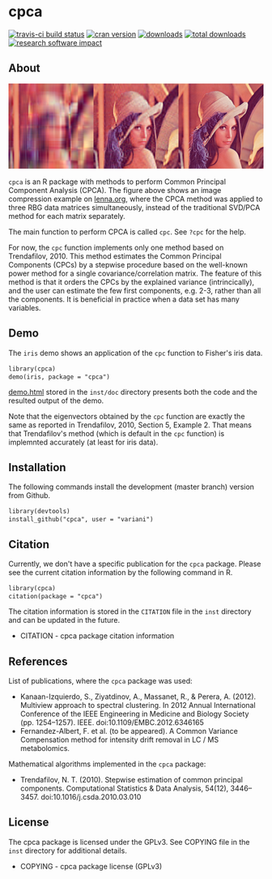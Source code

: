 # cpca

[![travis-ci build status](https://travis-ci.org/variani/cpca.svg?branch=master)](https://travis-ci.org/variani/cpca)
[![cran version](http://www.r-pkg.org/badges/version/cpca)](https://cran.r-project.org/web/packages/cpca)
[![downloads](http://cranlogs.r-pkg.org/badges/cpca)](http://cranlogs.r-pkg.org/badges/cpca)
[![total downloads](http://cranlogs.r-pkg.org/badges/grand-total/cpca)](http://cranlogs.r-pkg.org/badges/grand-total/cpca)
[![research software impact](http://depsy.org/api/package/cran/cpca/badge.svg)](http://depsy.org/package/r/cpca)

## About

![](https://raw.githubusercontent.com/variani/cpca/master/docs/images/lena.png)

`cpca` is an R package with methods to perform Common Principal Component Analysis (CPCA). The figure above shows an image compression example on [lenna.org](http://www.cs.cmu.edu/~chuck/lennapg/lenna.shtml), where the CPCA method was applied to three RBG data matrices simultaneously, instead of the traditional SVD/PCA method for each matrix separately.

The main function to perform CPCA is called `cpc`. See `?cpc` for the help.

For now, the `cpc` function implements only one method based on Trendafilov, 2010.
This method estimates the Common Principal Components (CPCs) by a stepwise procedure 
based on the well-known power method for a single covariance/correlation matrix.
The feature of this method is that it orders the CPCs by the explained variance (intrincically),
and the user can estimate the few first components, e.g. 2-3, rather than all the components.
It is beneficial in practice when a data set has many variables.


## Demo

The `iris` demo shows an application of the `cpc` function to Fisher's iris data. 

```
library(cpca)
demo(iris, package = "cpca")
```

[demo.html](http://htmlpreview.github.io/?https://raw.github.com/variani/cpca/master/inst/doc/demo.html) stored in the `inst/doc` directory presents both the code and the resulted output of the demo.

Note that the eigenvectors obtained by the `cpc` function are exactly the same as reported in Trendafilov, 2010, Section 5, Example 2. That means that Trendafilov's method (which is default in the `cpc` function) is implemnted accurately (at least for iris data).  

## Installation

The following commands install the development (master branch) version from Github.

```
library(devtools)
install_github("cpca", user = "variani")
```

## Citation

Currently, we don't have a specific publication for the `cpca` package. Please see the current citation information by the following command in R.

```
library(cpca)
citation(package = "cpca")
```

The citation information is stored in the `CITATION` file in the `inst` directory and can be updated in the future.

* CITATION - cpca package citation information

## References

List of publications, where the `cpca` package was used:

* Kanaan-Izquierdo, S., Ziyatdinov, A., Massanet, R., & Perera, A. (2012). Multiview approach to spectral clustering.  In 2012 Annual International Conference of the IEEE Engineering in Medicine and Biology Society (pp. 1254–1257). IEEE. doi:10.1109/EMBC.2012.6346165
* Fernandez-Albert, F. et al. (to be appeared). A Common Variance Compensation method for intensity drift removal in LC / MS metabolomics.

Mathematical algorithms implemented in the `cpca` package:

* Trendafilov, N. T. (2010). Stepwise estimation of common principal components. Computational Statistics & Data Analysis, 54(12), 3446–3457. doi:10.1016/j.csda.2010.03.010

## License

The cpca package is licensed under the GPLv3. See COPYING file in the `inst` directory for additional details.

* COPYING - cpca package license (GPLv3)
